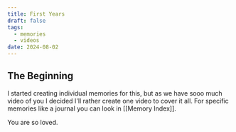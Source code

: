 ```yaml
---
title: First Years
draft: false
tags:
  - memories
  - videos
date: 2024-08-02
---
```


## The Beginning

I started creating individual memories for this, but as we have sooo much video of you I decided I'll rather create one video to cover it all. For specific memories like a journal you can look in [[Memory Index]].

You are so loved.
